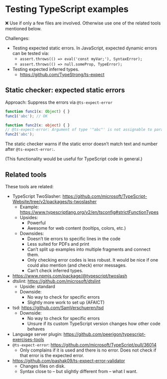 # Testing TypeScript examples

❌ Use if only a few files are involved. Otherwise use one of the related tools mentioned below.

Challenges:

* Testing expected static errors. In JavaScript, expected dynamic errors can be tested via:
  * `assert.throws(() => eval('const myVar;'), SyntaxError);`
  * `assert.throws(() => null.someProp, TypeError);`
* Testing expected inferred types.
  * https://github.com/TypeStrong/ts-expect

## Static checker: expected static errors

Approach: Suppress the errors via `@ts-expect-error`

```ts
function func1(x: Object) { }
func1('abc'); // OK

function func2(x: object) { }
// @ts-expect-error: Argument of type '"abc"' is not assignable to parameter of type 'object'. (2345)
func2('abc');
```

The static checker warns if the static error doesn’t match text and number after `@ts-expect-error:`.

(This functionality would be useful for TypeScript code in general.)

## Related tools

These tools are related:

* TypeScript TwoSlasher: https://github.com/microsoft/TypeScript-Website/tree/v2/packages/ts-twoslasher
  * Example: https://www.typescriptlang.org/v2/en/tsconfig#strictFunctionTypes
  * Upsides:
    * Powerful
    * Awesome for web content (tooltips, colors, etc.)
  * Downsides:
    * Doesn’t tie errors to specific lines in the code
    * Less suited for PDFs and print
    * Can’t split up examples into multiple fragments and connect them.
    * Only checking error codes is less robust. It would be nice if one could also mention (and check) error messages.
    * Can’t check inferred types.
* https://www.npmjs.com/package/@typescript/twoslash
* dtslint: https://github.com/microsoft/dtslint
  * Upside: standard
  * Downside:
    * No way to check for specific errors
    * Slightly more work to set up (AFAICT)
* tsd: https://github.com/SamVerschueren/tsd
  * Downside:
    * No way to check for specific errors
    * Unsure if its custom TypeScript version changes how other code behaves
* Language server plugin: https://github.com/peerigon/typescript-exercises-tools
* `@ts-expect-error`: https://github.com/microsoft/TypeScript/pull/36014
  * Only complains if it is used and there is no error. Does not check if that error is the expected error.
* https://github.com/pashak09/ts-expect-error-validator
  * Changes files on disk.
  * Syntax close to – but slightly different from – what I want.

